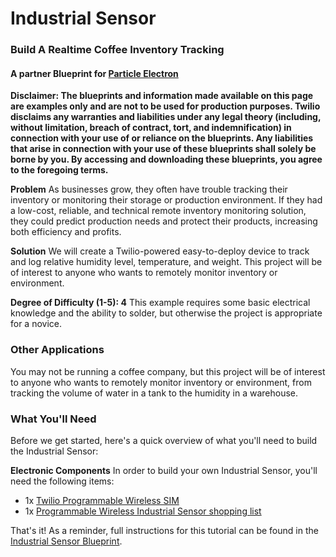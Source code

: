 # Industrial Sensor
### Build A Realtime Coffee Inventory Tracking
#### A partner Blueprint for [Particle Electron](https://www.particle.io)

**Disclaimer: The blueprints and information made available on this page are examples only and are not to be used for production purposes. Twilio disclaims any warranties and liabilities under any legal theory (including, without limitation, breach of contract, tort, and indemnification) in connection with your use of or reliance on the blueprints. Any liabilities that arise in connection with your use of these blueprints shall solely be borne by you. By accessing and downloading these blueprints, you agree to the foregoing terms.**

**Problem** As businesses grow, they often have trouble tracking their inventory or monitoring their storage or production environment. If they had a low-cost, reliable, and technical remote inventory monitoring solution, they could predict production needs and protect their products, increasing both efficiency and profits.

**Solution** We will create a Twilio-powered easy-to-deploy device to track and log relative humidity level, temperature, and weight. This project will be of interest to anyone who wants to remotely monitor inventory or environment.

**Degree of Difficulty (1-5): 4** This example requires some basic electrical knowledge and the ability to solder, but otherwise the project is appropriate for a novice.

### Other Applications
You may not be running a coffee company, but this project will be of interest to anyone who wants to remotely monitor inventory or environment, from tracking the volume of water in a tank to the humidity in a warehouse.

### What You'll Need
Before we get started, here's a quick overview of what you'll need to build the Industrial Sensor:

**Electronic Components** In order to build your own Industrial Sensor, you'll need the following items:

* 1x [Twilio Programmable Wireless SIM](https://www.twilio.com/wireless)
* 1x [Programmable Wireless Industrial Sensor shopping list](http://sfe.io/w140994)

That's it! As a reminder, full instructions for this tutorial can be found in the [Industrial Sensor Blueprint](https://www.twilio.com/wireless/blueprints/industrial-sensor/).